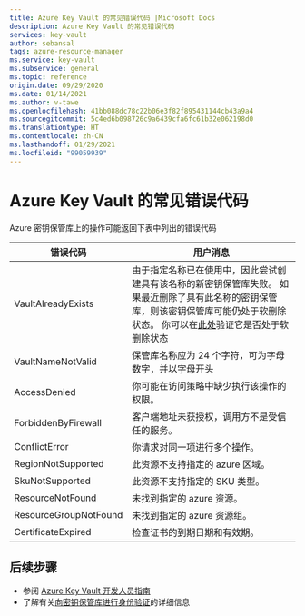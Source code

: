 ```yaml
---
title: Azure Key Vault 的常见错误代码 |Microsoft Docs
description: Azure Key Vault 的常见错误代码
services: key-vault
author: sebansal
tags: azure-resource-manager
ms.service: key-vault
ms.subservice: general
ms.topic: reference
origin.date: 09/29/2020
ms.date: 01/14/2021
ms.author: v-tawe
ms.openlocfilehash: 41bb088dc78c22b06e3f82f895431144cb43a9a4
ms.sourcegitcommit: 5c4ed6b098726c9a6439cfa6fc61b32e062198d0
ms.translationtype: HT
ms.contentlocale: zh-CN
ms.lasthandoff: 01/29/2021
ms.locfileid: "99059939"
---
```

# <a name="common-error-codes-for-azure-key-vault"></a>Azure Key Vault 的常见错误代码

Azure 密钥保管库上的操作可能返回下表中列出的错误代码

| 错误代码 | 用户消息 |
|--|--|
| VaultAlreadyExists |  由于指定名称已在使用中，因此尝试创建具有该名称的新密钥保管库失败。 如果最近删除了具有此名称的密钥保管库，则该密钥保管库可能仍处于软删除状态。 你可以在[此处](https://docs.azure.cn/key-vault/general/key-vault-recovery?tabs=azure-portal#list-recover-or-purge-a-soft-deleted-key-vault)验证它是否处于软删除状态 |
| VaultNameNotValid |  保管库名称应为 24 个字符，可为字母数字，并以字母开头 |
| AccessDenied |  你可能在访问策略中缺少执行该操作的权限。 |
| ForbiddenByFirewall |  客户端地址未获授权，调用方不是受信任的服务。 |
| ConflictError |  你请求对同一项进行多个操作。  |
| RegionNotSupported |  此资源不支持指定的 azure 区域。 |
| SkuNotSupported |  此资源不支持指定的 SKU 类型。 |
| ResourceNotFound |  未找到指定的 azure 资源。 |
| ResourceGroupNotFound | 未找到指定的 azure 资源组。 |
| CertificateExpired |  检查证书的到期日期和有效期。 |


## <a name="next-steps"></a>后续步骤

- 参阅 [Azure Key Vault 开发人员指南](developers-guide.md)
- 了解有关[向密钥保管库进行身份验证](authentication.md)的详细信息

